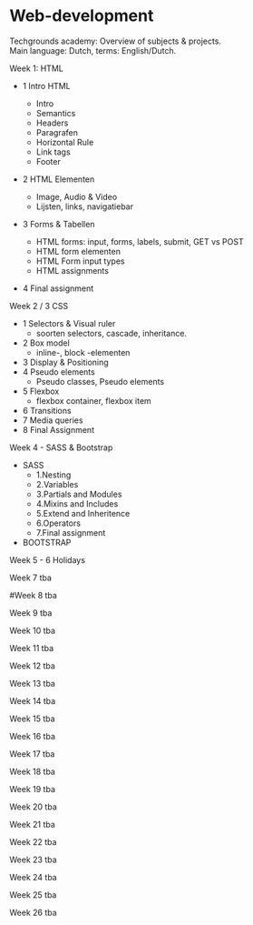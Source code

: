 # Web-development
Techgrounds academy: Overview of subjects & projects.
<br>Main language: Dutch, terms: English/Dutch.

Week 1: HTML
* 1 Intro HTML
    - Intro
    - Semantics
    - Headers
    - Paragrafen
    - Horizontal Rule
    - Link tags
    - Footer

* 2 HTML Elementen
    - Image, Audio & Video
    - Lijsten, links, navigatiebar

* 3 Forms & Tabellen
    - HTML forms: input, forms, labels, submit, GET vs POST
    - HTML form elementen
    - HTML Form input types
    - HTML assignments

* 4 Final assignment

Week 2 / 3 CSS
* 1 Selectors & Visual ruler
    - soorten selectors, cascade, inheritance.
* 2 Box model
    - inline-, block -elementen
* 3 Display & Positioning
* 4 Pseudo elements
    - Pseudo classes, Pseudo elements
* 5 Flexbox
    - flexbox container, flexbox item
* 6 Transitions
* 7 Media queries
* 8 Final Assignment

Week 4 - SASS & Bootstrap
* SASS
    - 1.Nesting
    - 2.Variables
    - 3.Partials and Modules
    - 4.Mixins and Includes
    - 5.Extend and Inheritence
    - 6.Operators
    - 7.Final assignment
* BOOTSTRAP


Week 5 - 6
Holidays

Week 7
tba

#Week 8
tba

Week 9
tba

Week 10
tba

Week 11
tba

Week 12
tba

Week 13
tba

Week 14
tba

Week 15
tba

Week 16
tba

Week 17
tba

Week 18
tba

Week 19
tba

Week 20
tba

Week 21
tba

Week 22
tba

Week 23
tba

Week 24
tba

Week 25
tba

Week 26
tba